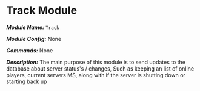 # Track Module

***Module Name:*** `Track`

***Module Config:*** None

***Commands:*** None

***Description:*** The main purpose of this module is to send updates to the database about server status's / changes, Such as keeping an list of online players, current servers MS, along with if the server is shutting down or starting back up
